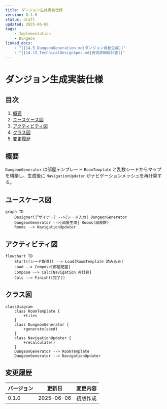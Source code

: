 ```yaml
---
title: ダンジョン生成実装仕様
version: 0.1.0
status: draft
updated: 2025-06-06
tags:
    - Implementation
    - Dungeon
linked_docs:
    - "[[14.5_DungeonGeneration.md|ダンジョン自動生成]]"
    - "[[14.13_TechnicalDesignSpec.md|技術詳細設計書]]"
---
```


# ダンジョン生成実装仕様

## 目次

1. [概要](#概要)
2. [ユースケース図](#ユースケース図)
3. [アクティビティ図](#アクティビティ図)
4. [クラス図](#クラス図)
5. [変更履歴](#変更履歴)

## 概要

`DungeonGenerator` は部屋テンプレート `RoomTemplate` と乱数シードからマップを構築し、生成後に `NavigationUpdater` がナビゲーションメッシュを再計算する。

## ユースケース図

```mermaid
graph TD
    Designer(デザイナー) -->|シード入力| DungeonGenerator
    DungeonGenerator -->|部屋生成| Rooms(部屋群)
    Rooms --> NavigationUpdater
```

## アクティビティ図

```mermaid
flowchart TD
    Start([シード取得]) --> Load[RoomTemplate 読み込み]
    Load --> Compose[部屋配置]
    Compose --> Calc[Navigation 再計算]
    Calc --> Finish([完了])
```

## クラス図

```mermaid
classDiagram
    class RoomTemplate {
        +tiles
    }
    class DungeonGenerator {
        +generate(seed)
    }
    class NavigationUpdater {
        +recalculate()
    }
    DungeonGenerator --> RoomTemplate
    DungeonGenerator --> NavigationUpdater
```

## 変更履歴

| バージョン | 更新日     | 変更内容 |
| ---------- | ---------- | -------- |
| 0.1.0      | 2025-06-06 | 初版作成 |
